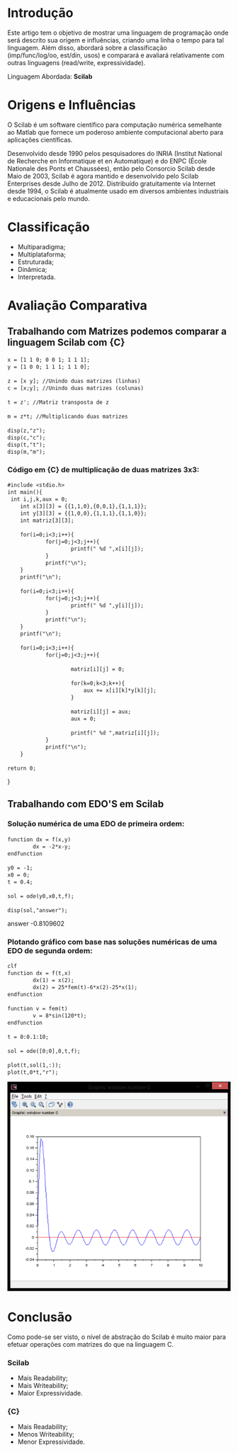 # Introdução
 Este artigo tem o objetivo de mostrar uma linguagem de programação onde será descrito sua origem e influências, criando uma linha o tempo para tal linguagem. Além disso, abordará sobre a classificação (imp/func/log/oo, est/din, usos) e comparará e avaliará relativamente com outras linguagens (read/write, expressividade).

Linguagem Abordada: **Scilab**



# Origens e Influências

 O Scilab é um software científico para computação numérica semelhante ao Matlab que fornece um poderoso ambiente computacional aberto para aplicações científicas.

 Desenvolvido desde 1990 pelos pesquisadores do INRIA (Institut National de Recherche en Informatique et en Automatique) e do ENPC (École Nationale des Ponts et Chaussées), então pelo Consorcio Scilab desde Maio de 2003, Scilab é agora mantido e desenvolvido pelo Scilab Enterprises desde Julho de 2012. Distribuído gratuitamente via Internet desde 1994, o Scilab é atualmente usado em diversos ambientes industriais e educacionais pelo mundo.


# Classificação

- Multiparadigma; 
- Multiplataforma;
- Estruturada;
- Dinâmica;
- Interpretada.


# Avaliação Comparativa

## Trabalhando com Matrizes podemos comparar a linguagem Scilab com {C}

	x = [1 1 0; 0 0 1; 1 1 1];
	y = [1 0 0; 1 1 1; 1 1 0];

	z = [x y]; //Unindo duas matrizes (linhas)
	c = [x;y]; //Unindo duas matrizes (colunas)

	t = z'; //Matriz transposta de z

	m = z*t; //Multiplicando duas matrizes

	disp(z,"z");
	disp(c,"c");
	disp(t,"t");
	disp(m,"m");



### Código em {C} de multiplicação de duas matrizes 3x3:

	#include <stdio.h>
	int main(){
 	 int i,j,k,aux = 0;
		int x[3][3] = {{1,1,0},{0,0,1},{1,1,1}};
		int y[3][3] = {{1,0,0},{1,1,1},{1,1,0}};
		int matriz[3][3];

		for(i=0;i<3;i++){
        		for(j=0;j<3;j++){
            			printf(" %d ",x[i][j]);
        		}
        		printf("\n");
		}
		printf("\n");

		for(i=0;i<3;i++){
        		for(j=0;j<3;j++){
            			printf(" %d ",y[i][j]);
        		}
        		printf("\n");
		}
		printf("\n");

		for(i=0;i<3;i++){
        		for(j=0;j<3;j++){

            			matriz[i][j] = 0;

            			for(k=0;k<3;k++){
                			aux += x[i][k]*y[k][j];
            			}

            			matriz[i][j] = aux;
            			aux = 0;

            			printf(" %d ",matriz[i][j]);
        		}
        		printf("\n");
		}

	return 0;
}

## Trabalhando com EDO'S em Scilab

### Solução numérica de uma EDO de primeira ordem:
	function dx = f(x,y)
    		dx = -2*x-y;
	endfunction

	y0 = -1;
	x0 = 0;
	t = 0.4;

	sol = ode(y0,x0,t,f);

	disp(sol,"answer");

answer -0.8109602
	
### Plotando gráfico com base nas soluções numéricas de uma EDO de segunda ordem:
	clf
	function dx = f(t,x)
    		dx(1) = x(2);
    		dx(2) = 25*fem(t)-6*x(2)-25*x(1);
	endfunction

	function v = fem(t)
    		v = 8*sin(120*t);
	endfunction

	t = 0:0.1:10;

	sol = ode([0;0],0,t,f);

	plot(t,sol(1,:));
	plot(t,0*t,"r");
	
<img src="Untitled.png" title = "Grafico da EDO de segunda ordem" />
	

# Conclusão

Como pode-se ser visto, o nível de abstração do Scilab é muito maior para efetuar operações com matrizes do que na linguagem C. 

### Scilab
- Mais Readability;
- Mais Writeability;
- Maior Expressividade.

### {C}
- Mais Readability;
- Menos Writeability;
- Menor Expressividade.  


